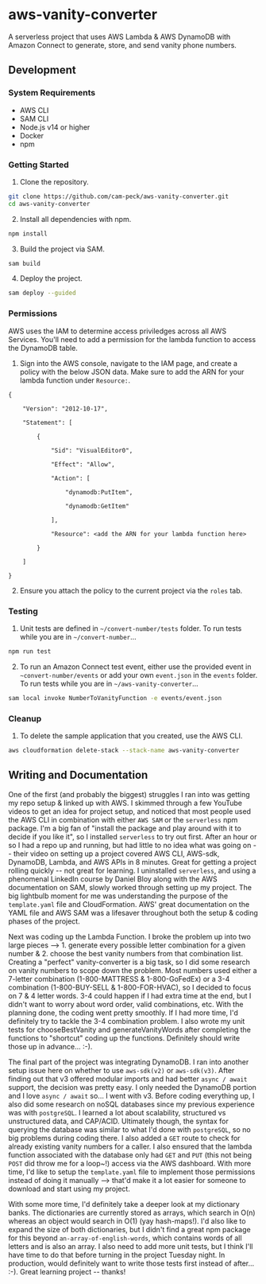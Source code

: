 # aws-vanity-converter

A serverless project that uses AWS Lambda & AWS DynamoDB with Amazon Connect to generate, store, and send vanity phone numbers. 

## Development

### System Requirements

- AWS CLI
- SAM CLI
- Node.js v14 or higher
- Docker
- npm

### Getting Started

1. Clone the repository.

```bash
git clone https://github.com/cam-peck/aws-vanity-converter.git
cd aws-vanity-converter
```

2. Install all dependencies with npm.

```bash
npm install
```

3. Build the project via SAM.

```bash
sam build
```

4. Deploy the project.

```bash
sam deploy --guided
```

### Permissions

AWS uses the IAM to determine access priviledges across all AWS Services. You'll need to add a permission for the lambda function to access the DynamoDB table. 

1. Sign into the AWS console, navigate to the IAM page, and create a policy with the below JSON data. Make sure to add the ARN for your lambda function under `Resource:`.

```
{

    "Version": "2012-10-17",

    "Statement": [

        {

            "Sid": "VisualEditor0",

            "Effect": "Allow",

            "Action": [

                "dynamodb:PutItem",

                "dynamodb:GetItem"

            ],

            "Resource": <add the ARN for your lambda function here>

        }

    ]

}
```

2. Ensure you attach the policy to the current project via the `roles` tab.

### Testing
1. Unit tests are defined in `~/convert-number/tests` folder. To run tests while you are in `~/convert-number`...

```bash
npm run test
```

2. To run an Amazon Connect test event, either use the provided event in `~convert-number/events` or add your own `event.json` in the `events` folder. To run tests while you are in `~/aws-vanity-converter`...

```bash
sam local invoke NumberToVanityFunction -e events/event.json 
```

### Cleanup

1. To delete the sample application that you created, use the AWS CLI.

```bash
aws cloudformation delete-stack --stack-name aws-vanity-converter
```

## Writing and Documentation

One of the first (and probably the biggest) struggles I ran into was getting my repo setup & linked up with AWS. I skimmed through a few YouTube videos to get an idea for project setup, and noticed that most people used the AWS CLI in combination with either `AWS SAM` or the `serverless` npm package. I'm a big fan of "install the package and play around with it to decide if you like it", so I installed `serverless` to try out first. After an hour or so I had a repo up and running, but had little to no idea what was going on -- their video on setting up a project covered AWS CLI, AWS-sdk, DynamoDB, Lambda, and AWS APIs in 8 minutes. Great for getting a project rolling quickly -- not great for learning. I uninstalled `serverless`, and using a phenomenal LinkedIn course by Daniel Bloy along with the AWS documentation on SAM, slowly worked through setting up my project. The big lightbulb moment for me was understanding the purpose of the `template.yaml` file and CloudFormation. AWS' great documentation on the YAML file and AWS SAM was a lifesaver throughout both the setup & coding phases of the project.

Next was coding up the Lambda Function. I broke the problem up into two large pieces --> 1. generate every possible letter combination for a given number & 2. choose the best vanity numbers from that combination list. Creating a "perfect" vanity-converter is a big task, so I did some research on vanity numbers to scope down the problem. Most numbers used either a 7-letter combination (1-800-MATTRESS & 1-800-GoFedEx) or a 3-4 combination (1-800-BUY-SELL & 1-800-FOR-HVAC), so I decided to focus on 7 & 4 letter words. 3-4 could happen if I had extra time at the end, but I didn't want to worry about word order, valid combinations, etc. With the planning done, the coding went pretty smoothly. If I had more time, I'd definitely try to tackle the 3-4 combination problem. I also wrote my unit tests for chooseBestVanity and generateVanityWords after completing the functions to "shortcut" coding up the functions. Definitely should write those up in advance... :-). 

The final part of the project was integrating DynamoDB. I ran into another setup issue here on whether to use `aws-sdk(v2)` or `aws-sdk(v3)`. After finding out that v3 offered modular imports and had better `async / await` support, the decision was pretty easy. I only needed the DynamoDB portion and I love `async / await` so... I went with v3. Before coding everything up, I also did some research on noSQL databases since my previous experience was with `postgreSQL`. I learned a lot about scalability, structured vs unstructured data, and CAP/ACID. Ultimately though, the syntax for querying the database was similar to what I'd done with `postgreSQL`, so no big problems during coding there. I also added a `GET` route to check for already existing vanity numbers for a caller. I also ensured that the lambda function associated with the database only had `GET` and `PUT` (this not being `POST` did throw me for a loop~!) access via the AWS dashboard. With more time, I'd like to setup the `template.yaml` file to implement those permissions instead of doing it manually --> that'd make it a lot easier for someone to download and start using my project.

With some more time, I'd definitely take a deeper look at my dictionary banks. The dictionaries are currently stored as arrays, which search in O(n) whereas an object would search in O(1) (yay hash-maps!). I'd also like to expand the size of both dictionaries, but I didn't find a great npm package for this beyond `an-array-of-english-words`, which contains words of all letters and is also an array. I also need to add more unit tests, but I think I'll have time to do that before turning in the project Tuesday night. In production, would definitely want to write those tests first instead of after... :-). Great learning project -- thanks!